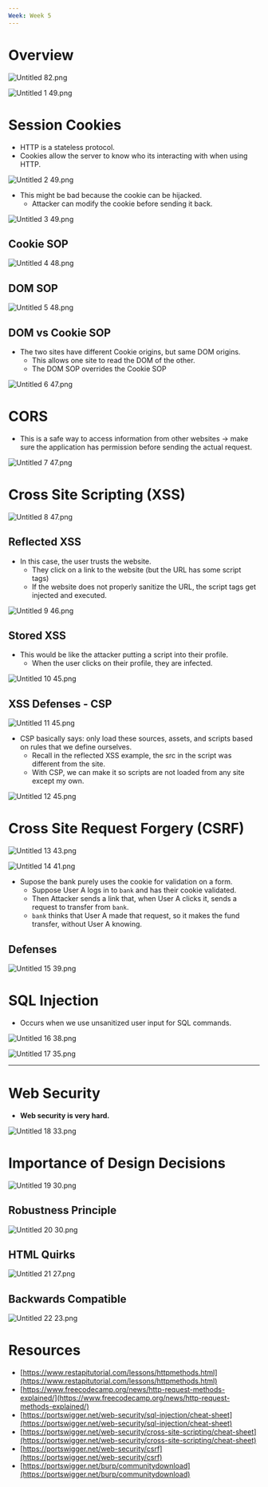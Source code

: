 ```yaml
---
Week: Week 5
---
```

# Overview

![Untitled 82.png](attachments/Untitled%2082.png)

![Untitled 1 49.png](attachments/Untitled%201%2049.png)

# Session Cookies

- HTTP is a stateless protocol.
- Cookies allow the server to know who its interacting with when using HTTP.

![Untitled 2 49.png](attachments/Untitled%202%2049.png)

- This might be bad because the cookie can be hijacked.
    - Attacker can modify the cookie before sending it back.

![Untitled 3 49.png](attachments/Untitled%203%2049.png)

## Cookie SOP

![Untitled 4 48.png](attachments/Untitled%204%2048.png)

## DOM SOP

![Untitled 5 48.png](attachments/Untitled%205%2048.png)

## DOM vs Cookie SOP

- The two sites have different Cookie origins, but same DOM origins.
    - This allows one site to read the DOM of the other.
    - The DOM SOP overrides the Cookie SOP

![Untitled 6 47.png](attachments/Untitled%206%2047.png)

# CORS

- This is a safe way to access information from other websites → make sure the application has permission before sending the actual request.

![Untitled 7 47.png](attachments/Untitled%207%2047.png)

# Cross Site Scripting (XSS)

![Untitled 8 47.png](attachments/Untitled%208%2047.png)

## Reflected XSS

- In this case, the user trusts the website.
    - They click on a link to the website (but the URL has some script tags)
    - If the website does not properly sanitize the URL, the script tags get injected and executed.

![Untitled 9 46.png](attachments/Untitled%209%2046.png)

## Stored XSS

- This would be like the attacker putting a script into their profile.
    - When the user clicks on their profile, they are infected.

![Untitled 10 45.png](attachments/Untitled%2010%2045.png)

## XSS Defenses - CSP

![Untitled 11 45.png](attachments/Untitled%2011%2045.png)

- CSP basically says: only load these sources, assets, and scripts based on rules that we define ourselves.
    - Recall in the reflected XSS example, the src in the script was different from the site.
    - With CSP, we can make it so scripts are not loaded from any site except my own.

![Untitled 12 45.png](attachments/Untitled%2012%2045.png)

# Cross Site Request Forgery (CSRF)

![Untitled 13 43.png](attachments/Untitled%2013%2043.png)

![Untitled 14 41.png](attachments/Untitled%2014%2041.png)

- Supose the bank purely uses the cookie for validation on a form.
    - Suppose User A logs in to `bank` and has their cookie validated.
    - Then Attacker sends a link that, when User A clicks it, sends a request to transfer from `bank`.
    - `bank` thinks that User A made that request, so it makes the fund transfer, without User A knowing.

## Defenses

![Untitled 15 39.png](attachments/Untitled%2015%2039.png)

# SQL Injection

- Occurs when we use unsanitized user input for SQL commands.

![Untitled 16 38.png](attachments/Untitled%2016%2038.png)

![Untitled 17 35.png](attachments/Untitled%2017%2035.png)

---

# Web Security

- **Web security is very hard.**

![Untitled 18 33.png](attachments/Untitled%2018%2033.png)

# Importance of Design Decisions

![Untitled 19 30.png](attachments/Untitled%2019%2030.png)

## Robustness Principle

![Untitled 20 30.png](attachments/Untitled%2020%2030.png)

## HTML Quirks

![Untitled 21 27.png](attachments/Untitled%2021%2027.png)

## Backwards Compatible

![Untitled 22 23.png](attachments/Untitled%2022%2023.png)

# Resources

- [https://www.restapitutorial.com/lessons/httpmethods.html](https://www.restapitutorial.com/lessons/httpmethods.html)
- [https://www.freecodecamp.org/news/http-request-methods-explained/](https://www.freecodecamp.org/news/http-request-methods-explained/)
- [https://portswigger.net/web-security/sql-injection/cheat-sheet](https://portswigger.net/web-security/sql-injection/cheat-sheet)
- [https://portswigger.net/web-security/cross-site-scripting/cheat-sheet](https://portswigger.net/web-security/cross-site-scripting/cheat-sheet)
- [https://portswigger.net/web-security/csrf](https://portswigger.net/web-security/csrf)
- [https://portswigger.net/burp/communitydownload](https://portswigger.net/burp/communitydownload)